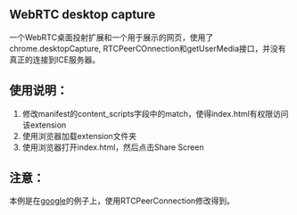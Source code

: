 ## WebRTC desktop capture
一个WebRTC桌面投射扩展和一个用于展示的网页，使用了chrome.desktopCapture, RTCPeerCOnnection和getUserMedia接口，并没有真正的连接到ICE服务器。

## 使用说明：
1. 修改manifest的content_scripts字段中的match，使得index.html有权限访问该extension
2. 使用浏览器加载extension文件夹
3. 使用浏览器打开index.html，然后点击Share Screen

## 注意：
本例是在[google](https://github.com/webrtc/samples/tree/gh-pages/src/content/extensions/desktopcapture)的例子上，使用RTCPeerConnection修改得到。